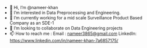 - 👋 Hi, I’m @nameer-khan
- 👀 I’m interested in Data Preprocessing and Engineering.
- 🌱 I’m currently working for a mid scale Surveillance Product Based Company as an SDE-1
- 💞️ I’m looking to collaborate on Data Engineering projects
- 📫 How to reach me : Email : nameer3865@gmail.com
                     LinkedIn: https://www.linkedin.com/in/nameer-khan-7a6857175/

<!---
nameer-khan/nameer-khan is a ✨ special ✨ repository because its `README.md` (this file) appears on your GitHub profile.
You can click the Preview link to take a look at your changes.
--->
